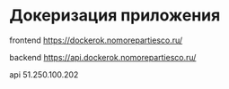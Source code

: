 # Докеризация приложения

frontend
https://dockerok.nomorepartiesco.ru/

backend
https://api.dockerok.nomorepartiesco.ru/

api
51.250.100.202